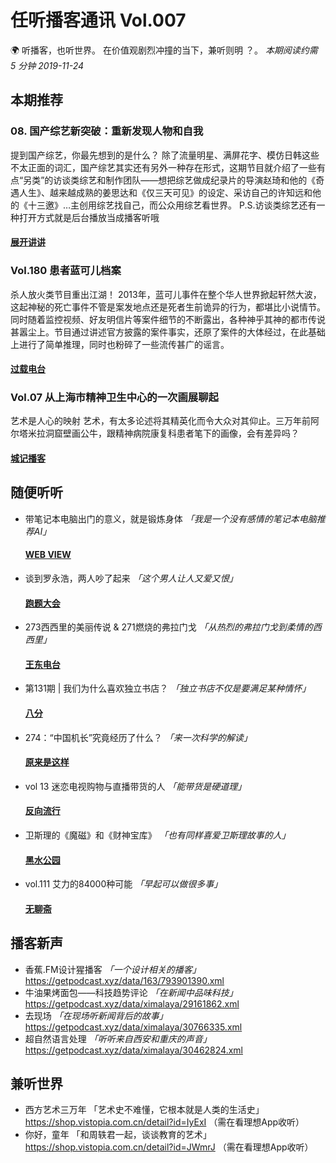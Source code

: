 # 任听播客通讯 Vol.007
🌍 听播客，也听世界。 在价值观剧烈冲撞的当下，兼听则明 ？。
_本期阅读约需 5 分钟_
_2019-11-24_


## 本期推荐

### 08. 国产综艺新突破：重新发现人物和自我
提到国产综艺，你最先想到的是什么？
除了流量明星、满屏花字、模仿日韩这些不太正面的词汇，国产综艺其实还有另外一种存在形式，这期节目就介绍了一些有点“另类”的访谈类综艺和制作团队——想把综艺做成纪录片的导演赵琦和他的《奇遇人生》、越来越成熟的姜思达和《仅三天可见》的设定、采访自己的许知远和他的《十三邀》…主创用综艺找自己，而公众用综艺看世界。 P.S.访谈类综艺还有一种打开方式就是后台播放当成播客听哦
#### [展开讲讲](http://www.ximalaya.com/album/24672021.xml)

### Vol.180 患者蓝可儿档案
杀人放火类节目重出江湖！
2013年，蓝可儿事件在整个华人世界掀起轩然大波，这起神秘的死亡事件不管是案发地点还是死者生前诡异的行为，都堪比小说情节。同时随着监控视频、好友明信片等案件细节的不断露出，各种神乎其神的都市传说甚嚣尘上。节目通过讲述官方披露的案件事实，还原了案件的大体经过，在此基础上进行了简单推理，同时也粉碎了一些流传甚广的谣言。
#### [过载电台](http://rss.lizhi.fm/rss/368492.xml)

### Vol.07 从上海市精神卫生中心的一次画展聊起
艺术是人心的映射
艺术，有太多论述将其精英化而令大众对其仰止。三万年前阿尔塔米拉洞窟壁画公牛，跟精神病院康复科患者笔下的画像，会有差异吗？
#### [城记播客](http://www.ximalaya.com/album/24186169.xml)


## 随便听听

* 带笔记本电脑出门的意义，就是锻炼身体 _「我是一个没有感情的笔记本电脑推荐AI」_
  #### [WEB VIEW](https://webview.tech/feed/)
* 谈到罗永浩，两人吵了起来  _「这个男人让人又爱又恨」_
  #### [跑题大会](http://www.ximalaya.com/album/14641355.xml)
* 273西西里的美丽传说 & 271燃烧的弗拉门戈  _「从热烈的弗拉门戈到柔情的西西里」_
  #### [王东电台](https://getpodcast.xyz/data/163/12.xml)
* 第131期 | 我们为什么喜欢独立书店？ _「独立书店不仅是要满足某种情怀」_
  #### [八分](https://api.vistopia.com.cn/rss/program/11.xml)
* 274：“中国机长”究竟经历了什么？ _「来一次科学的解读」_
  #### [原来是这样](https://getpodcast.xyz/data/lizhi/318375.xml)
* vol 13 迷恋电视购物与直播带货的人 _「能带货是硬道理」_
  #### [反向流行](https://getpodcast.xyz/data/ximalaya/26684396.xml)
* 卫斯理的《魔磁》和《财神宝库》 _「也有同样喜爱卫斯理故事的人」_
  #### [黑水公园](https://getpodcast.xyz/data/ximalaya/3558668.xml)
* vol.111 艾力的84000种可能 _「早起可以做很多事」_
  #### [无聊斋](https://getpodcast.xyz/data/ximalaya/14302859.xml)


## 播客新声

* 香蕉.FM设计猩播客 _「一个设计相关的播客」_
  https://getpodcast.xyz/data/163/793901390.xml
* 牛油果烤面包——科技趋势评论 _「在新闻中品味科技」_
  https://getpodcast.xyz/data/ximalaya/29161862.xml
* 去现场 _「在现场听新闻背后的故事」_
  https://getpodcast.xyz/data/ximalaya/30766335.xml
* 超自然语言处理 _「听听来自西安和重庆的声音」_
  https://getpodcast.xyz/data/ximalaya/30462824.xml

## 兼听世界

* 西方艺术三万年 「艺术史不难懂，它根本就是人类的生活史」
  https://shop.vistopia.com.cn/detail?id=IyExI （需在看理想App收听）
* 你好，童年 「和周轶君一起，谈谈教育的艺术」
  https://shop.vistopia.com.cn/detail?id=JWmrJ （需在看理想App收听）
